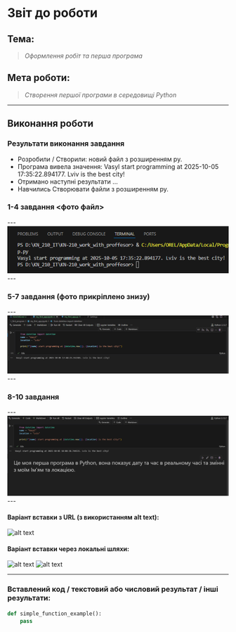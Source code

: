 # Звіт до роботи

## Тема:
> _Оформлення робіт та перша програма_

## Мета роботи:
> _Створення першої програми в середовищі Python_

---

## Виконання роботи

### Результати виконання завдання
- Розробили / Створили: новий файл з розширенням py.
- Програма вивела значення: Vasyl start programming at 2025-10-05 17:35:22.894177. Lviv is the best city!
- Отримано наступні результати ...
- Навчились Створювати файли з розширенням py.



### 1-4 завдання <фото файл> 
 --- ![alt text](image.png) ---


### 5-7 завдання (фото прикріплено знизу) 
 --- ![alt text](image-1.png) ---

### 8-10 завдання
 --- ![alt text](image-2.png) ---

#### Варіант вставки з URL (з використанням alt text):
![alt text](https://example.com/path/to/image.png)

#### Варіант вставки через локальні шляхи:
![alt text](pictures/screenshot1.png)
![alt text](pictures/screenshot2.png)

---

### Вставлений код / текстовий або числовий результат / інші результати:
```python
def simple_function_example():
    pass
